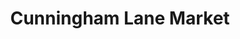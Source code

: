 ---
title: "Cunningham Lane Market"
url: /clarksville/cunningham-lane-market/
shop: Lebensmittel
---